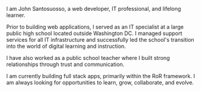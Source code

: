 I am John Santosuosso, a web developer, IT professional, and lifelong learner.

Prior to building web applications, I served as an IT specialist at a large public high school located outside Washington DC.  I managed support services for all IT infrastructure and successfully led the school's transition into the world of digital learning and instruction.

I have also worked as a public school teacher where I built strong relationships through trust and communication.

I am currently building full stack apps, primarily within the RoR framework.  I am always looking for opportunities to learn, grow, collaborate, and evolve.
